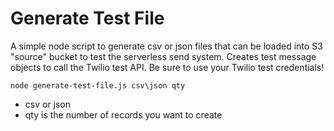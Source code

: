 # Generate Test File

A simple node script to generate csv or json files that can be loaded into S3 "source" bucket to test the serverless send system. Creates test message objects to call the Twilio test API. Be sure to use your Twilio test credentials!

`node generate-test-file.js csv\json qty`

* csv or json
* qty is the number of records you want to create

